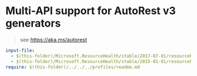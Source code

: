 # Multi-API support for AutoRest v3 generators

> see https://aka.ms/autorest

``` yaml
input-file:
  - $(this-folder)/Microsoft.ResourceHealth/stable/2017-07-01/resourcehealth.json
  - $(this-folder)/Microsoft.ResourceHealth/stable/2015-01-01/resourcehealth.json
require: $(this-folder)/../../../profiles/readme.md
```
